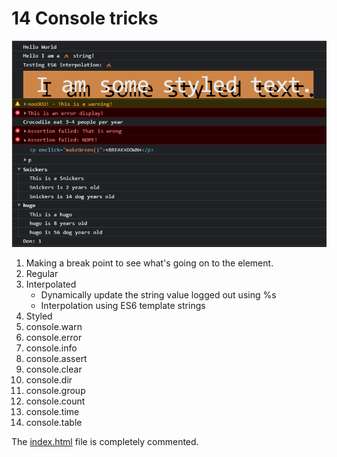 # 14 Console tricks 
![demo](../09%20-%20Dev%20Tools%20Domination/Capture.Png)
1. Making a break point to see what's going on to the element.
2. Regular
3. Interpolated
    - Dynamically update the string value logged out using %s
    - Interpolation using ES6 template strings
4. Styled
5. console.warn
6. console.error
7. console.info
8. console.assert
9. console.clear
10. console.dir
11. console.group
12. console.count
13. console.time
14. console.table

The [index.html](https://github.com/Mitzelldone/JavaScript30/blob/main/The%2030%20Projects/09%20-%20Dev%20Tools%20Domination/index.html) file is completely commented.
